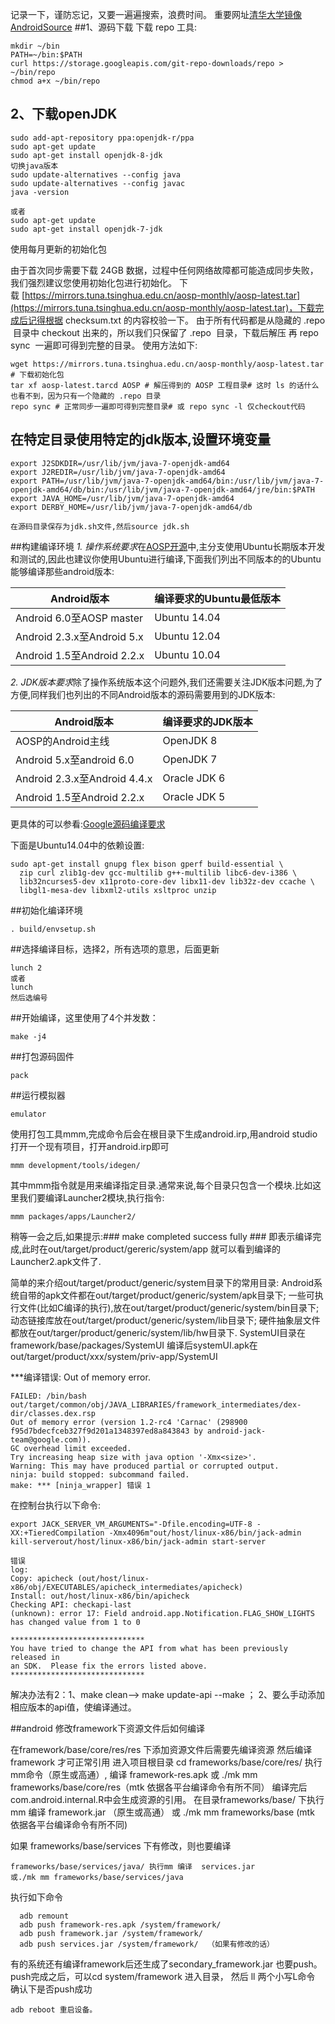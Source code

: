 记录一下，谨防忘记，又要一遍遍搜索，浪费时间。
重要网址[清华大学镜像](https://mirrors.tuna.tsinghua.edu.cn/help/AOSP/)[AndroidSource](https://source.android.com/source/initializing.html)
##1、源码下载
下载 repo 工具:
```
mkdir ~/bin
PATH=~/bin:$PATH
curl https://storage.googleapis.com/git-repo-downloads/repo > ~/bin/repo
chmod a+x ~/bin/repo
```

## 2、下载openJDK
```
sudo add-apt-repository ppa:openjdk-r/ppa
sudo apt-get update
sudo apt-get install openjdk-8-jdk
切换java版本
sudo update-alternatives --config java
sudo update-alternatives --config javac
java -version

或者
sudo apt-get update                           
sudo apt-get install openjdk-7-jdk
```
使用每月更新的初始化包

由于首次同步需要下载 24GB 数据，过程中任何网络故障都可能造成同步失败，我们强烈建议您使用初始化包进行初始化。
下载 [https://mirrors.tuna.tsinghua.edu.cn/aosp-monthly/aosp-latest.tar](https://mirrors.tuna.tsinghua.edu.cn/aosp-monthly/aosp-latest.tar)，下载完成后记得根据 checksum.txt 的内容校验一下。
由于所有代码都是从隐藏的 .repo
 目录中 checkout 出来的，所以我们只保留了 .repo
 目录，下载后解压 再 repo sync
 一遍即可得到完整的目录。
使用方法如下:
```
wget https://mirrors.tuna.tsinghua.edu.cn/aosp-monthly/aosp-latest.tar # 下载初始化包
tar xf aosp-latest.tarcd AOSP # 解压得到的 AOSP 工程目录# 这时 ls 的话什么也看不到，因为只有一个隐藏的 .repo 目录
repo sync # 正常同步一遍即可得到完整目录# 或 repo sync -l 仅checkout代码
```
## 在特定目录使用特定的jdk版本,设置环境变量
```
export J2SDKDIR=/usr/lib/jvm/java-7-openjdk-amd64
export J2REDIR=/usr/lib/jvm/java-7-openjdk-amd64
export PATH=/usr/lib/jvm/java-7-openjdk-amd64/bin:/usr/lib/jvm/java-7-openjdk-amd64/db/bin:/usr/lib/jvm/java-7-openjdk-amd64/jre/bin:$PATH
export JAVA_HOME=/usr/lib/jvm/java-7-openjdk-amd64
export DERBY_HOME=/usr/lib/jvm/java-7-openjdk-amd64/db

在源码目录保存为jdk.sh文件,然后source jdk.sh
```


##构建编译环境
*1. 操作系统要求*在[AOSP开源](https://android.googlesource.com/)中,主分支使用Ubuntu长期版本开发和测试的,因此也建议你使用Ubuntu进行编译,下面我们列出不同版本的的Ubuntu能够编译那些android版本:

Android版本	| 编译要求的Ubuntu最低版本
--------|------
Android 6.0至AOSP master	|Ubuntu 14.04
Android 2.3.x至Android 5.x	|Ubuntu 12.04
Android 1.5至Android 2.2.x|	Ubuntu 10.04

*2. JDK版本要求*除了操作系统版本这个问题外,我们还需要关注JDK版本问题,为了方便,同样我们也列出的不同Android版本的源码需要用到的JDK版本:

Android版本	|编译要求的JDK版本
----|----
AOSP的Android主线	|OpenJDK 8
Android 5.x至android 6.0|	OpenJDK 7
Android 2.3.x至Android 4.4.x	|Oracle JDK 6
Android 1.5至Android 2.2.x|	Oracle JDK 5

更具体的可以参看:[Google源码编译要求](https://source.android.com/source/requirements.html)

下面是Ubuntu14.04中的依赖设置:
```
sudo apt-get install gnupg flex bison gperf build-essential \
  zip curl zlib1g-dev gcc-multilib g++-multilib libc6-dev-i386 \
  lib32ncurses5-dev x11proto-core-dev libx11-dev lib32z-dev ccache \
  libgl1-mesa-dev libxml2-utils xsltproc unzip
```

##初始化编译环境
```
. build/envsetup.sh
```
##选择编译目标，选择2，所有选项的意思，后面更新
```
lunch 2
或者
lunch
然后选编号
```
##开始编译，这里使用了4个并发数：
```
make -j4
```
##打包源码固件
```
pack
```
##运行模拟器
```
emulator
```
使用打包工具mmm,完成命令后会在根目录下生成android.irp,用android studio打开一个现有项目，打开android.irp即可
```
mmm development/tools/idegen/
```

其中mmm指令就是用来编译指定目录.通常来说,每个目录只包含一个模块.比如这里我们要编译Launcher2模块,执行指令:
```
mmm packages/apps/Launcher2/
```
稍等一会之后,如果提示:### make completed success fully ###
即表示编译完成,此时在out/target/product/gereric/system/app
就可以看到编译的Launcher2.apk文件了.

简单的来介绍out/target/product/generic/system目录下的常用目录:
Android系统自带的apk文件都在out/target/product/generic/system/apk目录下;
一些可执行文件(比如C编译的执行),放在out/target/product/generic/system/bin目录下;
动态链接库放在out/target/product/generic/system/lib目录下;
硬件抽象层文件都放在out/targer/product/generic/system/lib/hw目录下.
SystemUI目录在framework/base/packages/SystemUI
编译后systemUI.apk在out/target/product/xxx/system/priv-app/SystemUI


***编译错误: Out of memory error.
```
FAILED: /bin/bash out/target/common/obj/JAVA_LIBRARIES/framework_intermediates/dex-dir/classes.dex.rsp
Out of memory error (version 1.2-rc4 'Carnac' (298900 f95d7bdecfceb327f9d201a1348397ed8a843843 by android-jack-team@google.com)).
GC overhead limit exceeded.
Try increasing heap size with java option '-Xmx<size>'.
Warning: This may have produced partial or corrupted output.
ninja: build stopped: subcommand failed.
make: *** [ninja_wrapper] 错误 1
```
在控制台执行以下命令:
```
export JACK_SERVER_VM_ARGUMENTS="-Dfile.encoding=UTF-8 -XX:+TieredCompilation -Xmx4096m"out/host/linux-x86/bin/jack-admin kill-serverout/host/linux-x86/bin/jack-admin start-server
```
```
错误
log:
Copy: apicheck (out/host/linux-x86/obj/EXECUTABLES/apicheck_intermediates/apicheck)
Install: out/host/linux-x86/bin/apicheck
Checking API: checkapi-last
(unknown): error 17: Field android.app.Notification.FLAG_SHOW_LIGHTS has changed value from 1 to 0

******************************
You have tried to change the API from what has been previously released in
an SDK.  Please fix the errors listed above.
******************************
```
解决办法有2：1、make clean--> make update-api --make ； 2、要么手动添加相应版本的api值，使编译通过。

##android 修改framework下资源文件后如何编译

在framework/base/core/res/res 下添加资源文件后需要先编译资源 然后编译framework 才可正常引用
进入项目根目录 cd frameworks/base/core/res/ 执行mm命令（原生或高通）, 编译 framework-res.apk
或 ./mk mm frameworks/base/core/res（mtk  依据各平台编译命令有所不同）
编译完后com.android.internal.R中会生成资源的引用。 
在目录frameworks/base/ 下执行mm 编译 framework.jar  （原生或高通）
或 ./mk mm frameworks/base  (mtk  依据各平台编译命令有所不同)
 
如果 frameworks/base/services 下有修改，则也要编译
```
frameworks/base/services/java/ 执行mm 编译  services.jar
或./mk mm frameworks/base/services/java
```
 
执行如下命令
```
  adb remount
  adb push framework-res.apk /system/framework/
  adb push framework.jar /system/framework/
  adb push services.jar /system/framework/  （如果有修改的话）
```
 
有的系统还有编译framework后还生成了secondary_framework.jar
也要push。
push完成之后，可以cd system/framework 进入目录，
然后 ll 两个小写L命令 确认下是否push成功
 ```
adb reboot 重启设备。
```
